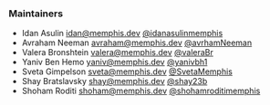 ### Maintainers
  - Idan Asulin <idan@memphis.dev> [@idanasulinmemphis](https://github.com/idanasulinmemphis)
  - Avraham Neeman <avraham@memphis.dev> [@avrhamNeeman](https://github.com/avrhamNeeman)
  - Valera Bronshtein <valera@memphis.dev> [@valeraBr](https://github.com/valeraBr)
  - Yaniv Ben Hemo <yaniv@memphis.dev> [@yanivbh1](https://github.com/yanivbh1)
  - Sveta Gimpelson <sveta@memphis.dev> [@SvetaMemphis](https://github.com/SvetaMemphis)
  - Shay Bratslavsky <shay@memphis.dev> [@shay23b](https://github.com/shay23b)
  - Shoham Roditi <shoham@memphis.dev> [@shohamroditimemphis](https://github.com/shohamroditimemphis)